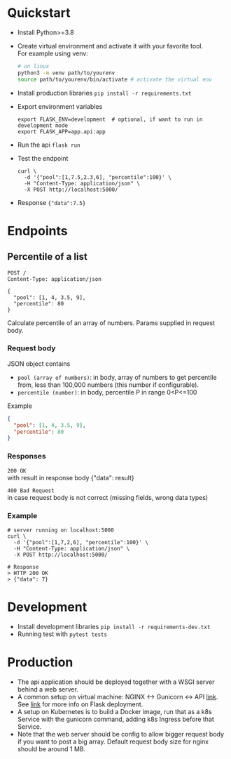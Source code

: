 # Quickstart
- Install Python>=3.8
- Create virtual environment and activate it with your favorite tool.  
  For example using venv:
  ```bash
  # on linux
  python3 -m venv path/to/yourenv
  source path/to/yourenv/bin/activate # activate the virtual env
  ```
- Install production libraries `pip install -r requirements.txt`
- Export environment variables
  ```
  export FLASK_ENV=development  # optional, if want to run in development mode
  export FLASK_APP=app.api:app
  ```
  
- Run the api `flask run`
- Test the endpoint 
  ```shell
  curl \
    -d '{"pool":[1,7.5,2.3,6], "percentile":100}' \
    -H "Content-Type: application/json" \
    -X POST http://localhost:5000/
  ```
- Response `{"data":7.5}`

# Endpoints
## Percentile of a list 
```
POST /
Content-Type: application/json

{
  "pool": [1, 4, 3.5, 9],
  "percentile": 80
}
```  

Calculate percentile of an array of numbers. Params supplied in request body.

### Request body
JSON object contains
- `pool (array of numbers)`: in body, array of numbers to get percentile from,
  less than 100,000 numbers (this number if configurable).
- `percentile (number)`: in body, percentile P in range 0<P<=100  

Example 
```json
{
  "pool": [1, 4, 3.5, 9],
  "percentile": 80
}
```

### Responses 
`200 OK`  
with result in response body
  {"data": result}

`400 Bad Request`  
in case request body is not correct (missing fields, wrong data types)

### Example
```shell
# server running on localhost:5000
curl \
  -d '{"pool":[1,7,2,6], "percentile":100}' \
  -H "Content-Type: application/json" \
  -X POST http://localhost:5000/

# Response
> HTTP 200 OK
> {"data": 7}
```


# Development  
- Install development libraries `pip install -r requirements-dev.txt`
- Running test with `pytest tests` 

# Production
- The api application should be deployed together with a WSGI server behind a web server.
- A common setup on virtual machine: NGINX <-> Gunicorn <-> API [link](https://www.digitalocean.com/community/tutorials/how-to-serve-flask-applications-with-gunicorn-and-nginx-on-ubuntu-18-04). 
  See [link](https://flask.palletsprojects.com/en/1.1.x/deploying/wsgi-standalone/#gunicorn) for more info on Flask deployment.
- A setup on Kubernetes is to build a Docker image, 
  run that as a k8s Service with the gunicorn command, adding k8s Ingress before that Service.
- Note that the web server should be config to allow bigger request body if
  you want to post a big array. Default request body size for nginx should
  be around 1 MB.
